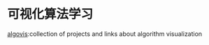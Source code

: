 # 可视化算法学习
[algovis](https://github.com/enjalot/algovis):collection of projects and links about algorithm visualization 
